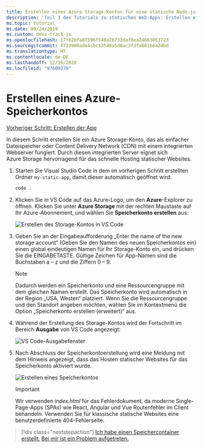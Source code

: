 ```yaml
---
title: Erstellen eines Azure Storage-Kontos für eine statische Node.js-Website in Visual Studio Code
description: 'Teil 3 des Tutorials zu statischen Web-Apps: Erstellen eines Azure Storage-Kontos'
ms.topic: tutorial
ms.date: 09/24/2019
ms.custom: devx-track-js
ms.openlocfilehash: 17f62bfa8f596f540a2b732daf8ea24063063723
ms.sourcegitcommit: f723980ade4cbc13548a5d8ac3f3fa681b8a2dbd
ms.translationtype: HT
ms.contentlocale: de-DE
ms.lasthandoff: 12/16/2020
ms.locfileid: "97609370"
---
```

# <a name="create-an-azure-storage-account"></a>Erstellen eines Azure-Speicherkontos

[Vorheriger Schritt: Erstellen der App](tutorial-vscode-static-website-node-02.md)

In diesem Schritt erstellen Sie ein Azure Storage-Konto, das als einfacher Dateispeicher oder Content Delivery Network (CDN) mit einem integrierten Webserver fungiert. Durch diesen integrierten Server eignet sich Azure Storage hervorragend für das schnelle Hosting statischer Websites.

1. Starten Sie Visual Studio Code in dem im vorherigen Schritt erstellten Ordner `my-static-app`, damit dieser automatisch geöffnet wird:

    ```bash
    code .
    ```

1. Klicken Sie in VS Code auf das Azure-Logo, um den **Azure**-Explorer zu öffnen. Klicken Sie unter **Azure Storage** mit der rechten Maustaste auf Ihr Azure-Abonnement, und wählen Sie **Speicherkonto erstellen** aus:

    ![Erstellen des Storage-Kontos in VS Code](../../media/static-website/create-storage-account.png)

1. Geben Sie an der Eingabeaufforderung „Enter the name of the new storage account“ (Geben Sie den Namen des neuen Speicherkontos ein) einen global eindeutigen Namen für Ihr Storage-Konto ein, und drücken Sie die EINGABETASTE. Gültige Zeichen für App-Namen sind die Buchstaben a – z und die Ziffern 0 – 9.

    > [!NOTE]
    > Dadurch werden ein Speicherkonto und eine Ressourcengruppe mit dem gleichen Namen erstellt. Das Speicherkonto wird automatisch in der Region „USA, Westen“ platziert. Wenn Sie die Ressourcengruppe und den Standort angeben möchten, wählen Sie im Kontextmenü die Option „Speicherkonto erstellen (erweitert)“ aus.

1. Während der Erstellung des Storage-Kontos wird der Fortschritt im Bereich **Ausgabe** von VS Code angezeigt:

    ![VS Code-Ausgabefenster ](../../media/static-website/output-storage.png)

1. Nach Abschluss der Speicherkontoerstellung wird eine Meldung mit dem Hinweis angezeigt, dass das Hosten statischer Websites für das Speicherkonto aktiviert wurde.

    ![Erstellen eines Speicherkontos](../../media/static-website/static-website-enabled-notification.png)

    > [!IMPORTANT]
    > Wir verwenden *index.html* für das Fehlerdokument, da moderne Single-Page-Apps (SPAs) wie React, Angular und Vue Routenfehler im Client behandeln. Verwenden Sie für klassische statische Websites eine benutzerdefinierte 404-Fehlerseite.

> [!div class="nextstepaction"]
> [Ich habe einen Speichercontainer erstellt.](tutorial-vscode-static-website-node-04.md) [Bei mir ist ein Problem aufgetreten.](https://www.research.net/r/PWZWZ52?tutorial=node-deployment-staticwebsite&step=create-storage)
